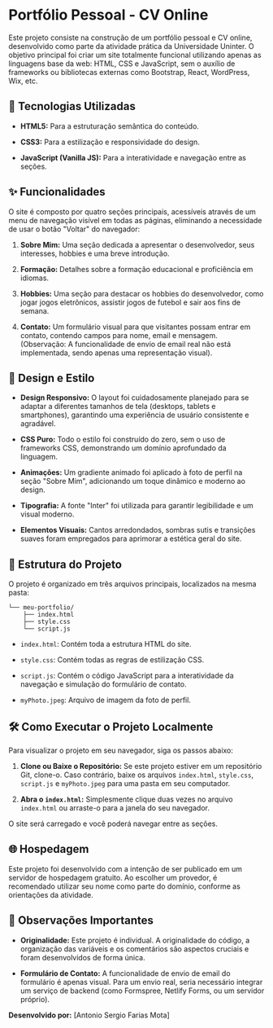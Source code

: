 # Portfólio Pessoal - CV Online

Este projeto consiste na construção de um portfólio pessoal e CV online, desenvolvido como parte da atividade prática da Universidade Uninter. O objetivo principal foi criar um site totalmente funcional utilizando apenas as linguagens base da web: HTML, CSS e JavaScript, sem o auxílio de frameworks ou bibliotecas externas como Bootstrap, React, WordPress, Wix, etc.

## 🚀 Tecnologias Utilizadas

* **HTML5:** Para a estruturação semântica do conteúdo.

* **CSS3:** Para a estilização e responsividade do design.

* **JavaScript (Vanilla JS):** Para a interatividade e navegação entre as seções.

## ✨ Funcionalidades

O site é composto por quatro seções principais, acessíveis através de um menu de navegação visível em todas as páginas, eliminando a necessidade de usar o botão "Voltar" do navegador:

1. **Sobre Mim:** Uma seção dedicada a apresentar o desenvolvedor, seus interesses, hobbies e uma breve introdução.

2. **Formação:** Detalhes sobre a formação educacional e proficiência em idiomas.

3. **Hobbies:** Uma seção para destacar os hobbies do desenvolvedor, como jogar jogos eletrônicos, assistir jogos de futebol e sair aos fins de semana.

4. **Contato:** Um formulário visual para que visitantes possam entrar em contato, contendo campos para nome, email e mensagem. (Observação: A funcionalidade de envio de email real não está implementada, sendo apenas uma representação visual).

## 🎨 Design e Estilo

* **Design Responsivo:** O layout foi cuidadosamente planejado para se adaptar a diferentes tamanhos de tela (desktops, tablets e smartphones), garantindo uma experiência de usuário consistente e agradável.

* **CSS Puro:** Todo o estilo foi construído do zero, sem o uso de frameworks CSS, demonstrando um domínio aprofundado da linguagem.

* **Animações:** Um gradiente animado foi aplicado à foto de perfil na seção "Sobre Mim", adicionando um toque dinâmico e moderno ao design.

* **Tipografia:** A fonte "Inter" foi utilizada para garantir legibilidade e um visual moderno.

* **Elementos Visuais:** Cantos arredondados, sombras sutis e transições suaves foram empregados para aprimorar a estética geral do site.

## 📁 Estrutura do Projeto

O projeto é organizado em três arquivos principais, localizados na mesma pasta:

```.
└── meu-portfolio/
    ├── index.html
    ├── style.css
    └── script.js
```


* `index.html`: Contém toda a estrutura HTML do site.

* `style.css`: Contém todas as regras de estilização CSS.

* `script.js`: Contém o código JavaScript para a interatividade da navegação e simulação do formulário de contato.

* `myPhoto.jpeg`: Arquivo de imagem da foto de perfil.

## 🛠️ Como Executar o Projeto Localmente

Para visualizar o projeto em seu navegador, siga os passos abaixo:

1. **Clone ou Baixe o Repositório:** Se este projeto estiver em um repositório Git, clone-o. Caso contrário, baixe os arquivos `index.html`, `style.css`, `script.js` e `myPhoto.jpeg` para uma pasta em seu computador.

2. **Abra o `index.html`:** Simplesmente clique duas vezes no arquivo `index.html` ou arraste-o para a janela do seu navegador.

O site será carregado e você poderá navegar entre as seções.

## 🌐 Hospedagem

Este projeto foi desenvolvido com a intenção de ser publicado em um servidor de hospedagem gratuito. Ao escolher um provedor, é recomendado utilizar seu nome como parte do domínio, conforme as orientações da atividade.

## 📝 Observações Importantes

* **Originalidade:** Este projeto é individual. A originalidade do código, a organização das variáveis e os comentários são aspectos cruciais e foram desenvolvidos de forma única.

* **Formulário de Contato:** A funcionalidade de envio de email do formulário é apenas visual. Para um envio real, seria necessário integrar um serviço de backend (como Formspree, Netlify Forms, ou um servidor próprio).

**Desenvolvido por:** \[Antonio Sergio Farias Mota\]
